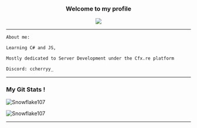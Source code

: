 <h3 align = 'center'>Welcome to my profile</h3>

<p align="center">
  <img src="https://readme-typing-svg.herokuapp.com/?center=true&vCenter=true&color=cb204c&width=500&lines=Junior%20back-end%20developer" />
</p>

<hr>


```diff
About me:

Learning C# and JS,

Mostly dedicated to Server Development under the Cfx.re platform

```

<div>
  <div>
  
```diff
Discord: ccherryy_
```
    
    
    
<hr>
    


### My Git Stats !

![Snowflake107](https://github-readme-stats.vercel.app/api?username=ccheerry&show_icons=true&theme=tokyonight&hide=["issues"])

![Snowflake107](https://github-readme-stats.vercel.app/api/top-langs?username=ccheerry&show_icons=true&theme=tokyonight&layout=compact)
    
<hr>
